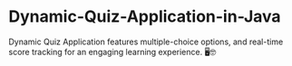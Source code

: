 # Dynamic-Quiz-Application-in-Java

Dynamic Quiz Application features multiple-choice options, and real-time score tracking for an engaging learning experience. 🖥️🤓

